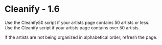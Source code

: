# Cleanify - 1.6

Use the Cleanify50 script if your artists page contains 50 artists or less.  
Use the Cleanify script if your artists page contains over 50 artists.

If the artists are not being organized in alphabetical order, refresh the page.
